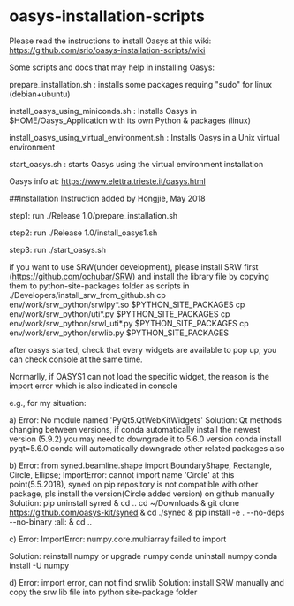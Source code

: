 # oasys-installation-scripts

Please read the instructions to install Oasys at this wiki: 
https://github.com/srio/oasys-installation-scripts/wiki

Some scripts and docs that may help in installing Oasys:

prepare_installation.sh : installs some packages requing "sudo" for linux (debian+ubuntu) 

install_oasys_using_miniconda.sh : Installs Oasys in $HOME/Oasys_Application with its own Python & packages (linux)

install_oasys_using_virtual_environment.sh : Installs Oasys in a Unix virtual environment

start_oasys.sh      : starts Oasys using the virtual environment installation

Oasys info at: https://www.elettra.trieste.it/oasys.html

##Installation Instruction added by Hongjie, May 2018

step1:
run ./Release 1.0/prepare_installation.sh

step2:
run ./Release 1.0/install_oasys1.sh

step3:
run ./start_oasys.sh

if you want to use SRW(under development), please install SRW first (https://github.com/ochubar/SRW) and install the library file by copying them to python-site-packages folder as scripts in ./Developers/install_srw_from_github.sh
      cp env/work/srw_python/srwlpy*.so $PYTHON_SITE_PACKAGES
      cp env/work/srw_python/uti*.py $PYTHON_SITE_PACKAGES
      cp env/work/srw_python/srwl_uti*.py $PYTHON_SITE_PACKAGES
      cp env/work/srw_python/srwlib.py $PYTHON_SITE_PACKAGES
      
after oasys started, check that every widgets are available to pop up; you can check console at the same time.

Normarlly, if OASYS1 can not load the specific widget, the reason is the import error which is also indicated in console

e.g., for my situation:

a)
Error: No module named 'PyQt5.QtWebKitWidgets'
Solution: Qt methods changing between versions, if conda automatically install the newest version (5.9.2) you may need to downgrade it to 5.6.0 version
conda install pyqt=5.6.0
conda will automatically downgrade other related packages also

b)
Error: from syned.beamline.shape import BoundaryShape, Rectangle, Circle, Ellipse; ImportError: cannot import name 'Circle'
at this point(5.5.2018), syned on pip repository is not compatible with other package, pls install the version(Circle added version) on github manually
Solution: pip uninstall syned  & cd ..
cd ~/Downloads & git clone https://github.com/oasys-kit/syned & cd ./syned & pip install -e . --no-deps --no-binary :all: & cd ..

c)
Error: ImportError: numpy.core.multiarray failed to import

Solution: reinstall numpy or upgrade numpy
conda uninstall numpy
conda install -U numpy

d)
Error: import error, can not find srwlib
Solution: install SRW manually and copy the srw lib file into python site-package folder
